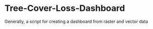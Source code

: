 # Tree-Cover-Loss-Dashboard
Generally, a script for creating a dashboard from raster and vector data
